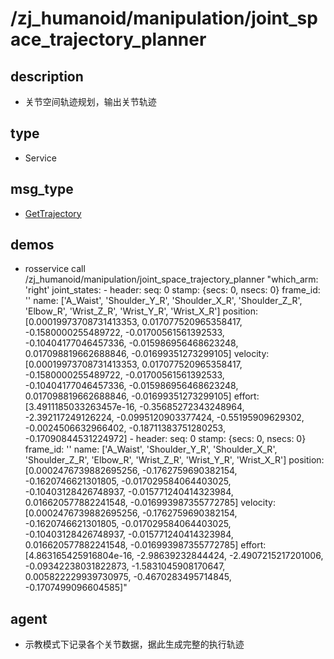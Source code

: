 # /zj_humanoid/manipulation/joint_space_trajectory_planner

## description
- 关节空间轨迹规划，输出关节轨迹

## type
- Service

## msg_type
- [GetTrajectory](../../../../zj_humanoid_types.md#GetTrajectory)

## demos
- rosservice call /zj_humanoid/manipulation/joint_space_trajectory_planner "which_arm: 'right'
    joint_states:
      - header:
          seq: 0
          stamp: {secs: 0, nsecs: 0}
          frame_id: ''
      name: ['A_Waist', 'Shoulder_Y_R', 'Shoulder_X_R', 'Shoulder_Z_R', 'Elbow_R', 'Wrist_Z_R', 'Wrist_Y_R', 'Wrist_X_R']
      position: [0.00019973708731413353, 0.017077520965358417, -0.1580000255489722, -0.01700561561392533, -0.10404177046457336, -0.015986956468623248, 0.017098819662688846, -0.01699351273299105]
      velocity: [0.00019973708731413353, 0.017077520965358417, -0.1580000255489722, -0.01700561561392533, -0.10404177046457336, -0.015986956468623248, 0.017098819662688846, -0.01699351273299105]
      effort: [3.4911185033263457e-16, -0.35685272343248964, -2.392117249126224, -0.0995120903377424, -0.55195909629302, -0.0024506632966402, -0.18711383751280253, -0.17090844531224972]
      - header:
          seq: 0
          stamp: {secs: 0, nsecs: 0}
          frame_id: ''
      name: ['A_Waist', 'Shoulder_Y_R', 'Shoulder_X_R', 'Shoulder_Z_R', 'Elbow_R', 'Wrist_Z_R', 'Wrist_Y_R', 'Wrist_X_R']
      position: [0.0002476739882695256, -0.1762759690382154, -0.1620746621301805, -0.017029584064403025, -0.10403128426748937, -0.015771240414323984, 0.016620577882241548, -0.016993987355772785]
      velocity: [0.0002476739882695256, -0.1762759690382154, -0.1620746621301805, -0.017029584064403025, -0.10403128426748937, -0.015771240414323984, 0.016620577882241548, -0.016993987355772785]
      effort: [4.863165425916804e-16, -2.98639232844424, -2.4907215217201006, -0.09342238031822873, -1.5831045908170647, 0.005822229939730975, -0.4670283495714845, -0.1707499096604585]"

## agent
- 示教模式下记录各个关节数据，据此生成完整的执行轨迹

